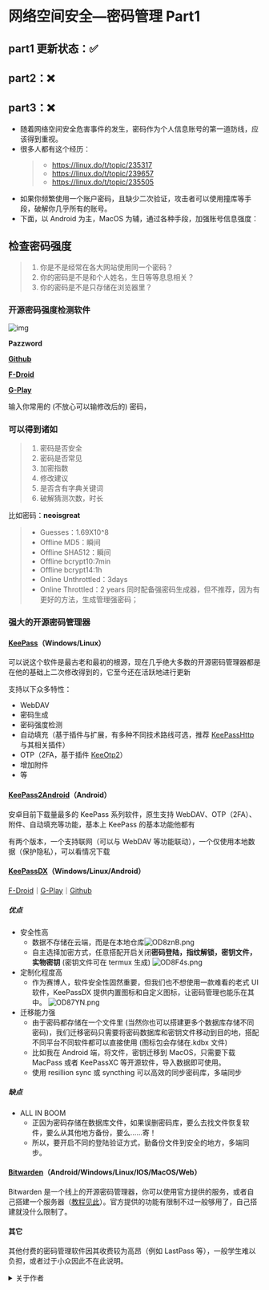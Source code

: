 # **网络空间安全—密码管理 Part1**

## part1 更新状态：✅

## part2：❌

## part3：❌

- 随着网络空间安全危害事件的发生，密码作为个人信息账号的第一道防线，应该得到重视。
- 很多人都有这个经历：
  > - <https://linux.do/t/topic/235317>
  > - <https://linux.do/t/topic/239657>
  > - <https://linux.do/t/topic/235505>
- 如果你频繁使用一个账户密码，且缺少二次验证，攻击者可以使用撞库等手段，破解你几乎所有的账号。
- 下面，以 Android 为主，MacOS 为辅，通过各种手段，加强账号信息强度：

## 检查密码强度

> 1. 你是不是经常在各大网站使用同一个密码？
> 2. 你的密码是不是和个人姓名，生日等等息息相关？
> 3. 你的密码是不是只存储在浏览器里？

### 开源密码强度检测软件

![img](https://f-droid.org/repo/com.cyb3rko.pazzword/en-US/icon_4TlGVCx28WCvT9UWJJd3LIJnGxbG0XnQgrMEhJKROYc=.png)

**Pazzword**

[**Github**](https://github.com/cyb3rko/pazzword)

[**F-Droid**](https://f-droid.org/zh_Hant/packages/com.cyb3rko.pazzword/index.html)

[**G-Play**](https://play.google.com/store/apps/details?id=com.cyb3rko.pazzword&hl=zh)

输入你常用的 (不放心可以输修改后的) 密码，

### 可以得到诸如

> 1. 密码是否安全
> 2. 密码是否常见
> 3. 加密指数
> 4. 修改建议
> 5. 是否含有字典关键词
> 6. 破解猜测次数，时长

比如密码：**neoisgreat**

> - Guesses：1.69X10^8
> - Offline MD5：瞬间
> - Offline SHA512：瞬间
> - Offline bcrypt10:7min
> - Offline bcrypt14:1h
> - Online Unthrottled：3days
> - Online Throttled：2 years
>   同时配备强密码生成器，但不推荐，因为有更好的方法，生成管理强密码；

### 强大的开源密码管理器

#### [KeePass](https://keepass.info/)（Windows/Linux）

可以说这个软件是最古老和最初的根源，现在几乎绝大多数的开源密码管理器都是在他的基础上二次修改得到的，它至今还在活跃地进行更新

支持以下众多特性：

- WebDAV
- 密码生成
- 密码强度检测
- 自动填充（基于插件与扩展，有多种不同技术路线可选，推荐 [KeePassHttp](https://keepass.info/plugins.html#keepasshttp) 与其相关插件）
- OTP（2FA，基于插件 [KeeOtp2](https://keepass.info/plugins.html#keeotp)）
- 增加附件
- 等

#### [KeePass2Android](https://github.com/PhilippC/keepass2android)（Android）

安卓目前下载量最多的 KeePass 系列软件，原生支持 WebDAV、OTP（2FA）、附件、自动填充等功能，基本上 KeePass 的基本功能他都有

有两个版本，一个支持联网（可以与 WebDAV 等功能联动），一个仅使用本地数据（保护隐私），可以看情况下载

#### [KeePassDX](https://github.com/Kunzisoft/KeePassDX)（Windows/Linux/Android）

[F-Droid](https://f-droid.org/packages/com.kunzisoft.keepass.libre/)｜[G-Play](https://play.google.com/store/apps/details?id=com.kunzisoft.keepass.free)｜[Github](https://github.com/Kunzisoft/KeePassDX/releases)

##### 优点

- 安全性高
  - 数据不存储在云端，而是在本地仓库![OD8znB.png](https://ooo.0x0.ooo/2024/10/26/OD8znB.png)
  - 自主选择加密方式，任意搭配开启关闭**密码登陆，指纹解锁，密钥文件，实物密钥**
    (密钥文件可在 termux 生成)
    ![OD8F4s.png](https://ooo.0x0.ooo/2024/10/26/OD8F4s.png)
- 定制化程度高
  - 作为赛博人，软件安全性固然重要，但我们也不想使用一款难看的老式 UI 软件，KeePassDX 提供内置图标和自定义图标，让密码管理也能乐在其中。
    ![OD87YN.png](https://ooo.0x0.ooo/2024/10/26/OD87YN.png)
- 迁移能力强
  - 由于密码都存储在一个文件里 (当然你也可以搭建更多个数据库存储不同密码)，我们迁移密码只需要将密码数据库和密钥文件移动到目的地，搭配不同平台不同软件都可以直接使用 (图标包会存储在.kdbx 文件)
  - 比如我在 Android 端，将文件，密钥迁移到 MacOS，只需要下载 MacPass 或者 KeePassXC 等开源软件，导入数据即可使用。
  - 使用 resillion sync 或 syncthing 可以高效的同步密码库，多端同步

##### 缺点

- ALL IN BOOM
  - 正因为密码存储在数据库文件，如果误删密码库，要么去找文件恢复软件，要么从其他地方备份，要么......寄！
  - 所以，要开启不同的登陆验证方式，勤备份文件到安全的地方，多端同步。

#### [Bitwarden](https://bitwarden.com/)（Android/Windows/Linux/IOS/MacOS/Web）

Bitwarden 是一个线上的开源密码管理器，你可以使用官方提供的服务，或者自己搭建一个服务器（[教程见此](https://www.iplaysoft.com/bitwarden-self-host.html)）。官方提供的功能有限制不过一般够用了，自己搭建就没什么限制了。

#### 其它

其他付费的密码管理软件因其收费较为高昂（例如 LastPass 等），一般学生难以负担，或者过于小众因此不在此说明。

<details>
<summary>关于作者</summary>

> 文章地址：
>
> - Linuxdo <https://linux.do/t/topic/242686>
> - Acwiki <https://github.com/KipJayChou/AcWiKi/blob/main/03-tools/cyber%20security/password_manage1.md>
>
> 作者：
>
> - user695(linux.do) <https://linux.do/u/user695/summary>
> - KipJaychou(Github) <https://github.com/KipJayChou>
>
> 向我申请 Linuxdo 邀请码：
> [mailto:jay20070220@gmail.com](mailto:jay20070220@gmail.com)

</details>
